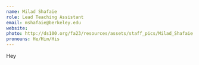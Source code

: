 ```yaml
---
name: Milad Shafaie
role: Lead Teaching Assistant
email: mshafaie@berkeley.edu
website: 
photo: http://ds100.org/fa23/resources/assets/staff_pics/Milad_Shafaie.jpg
pronouns: He/Him/His
---
```

Hey
